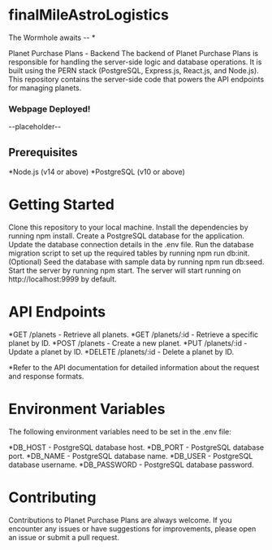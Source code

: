 # finalMileAstroLogistics
The Wormhole awaits -- *

Planet Purchase Plans - Backend
The backend of Planet Purchase Plans is responsible for handling the server-side logic and database operations. It is built using the PERN stack (PostgreSQL, Express.js, React.js, and Node.js). This repository contains the server-side code that powers the API endpoints for managing planets.

### Webpage Deployed!
--placeholder--

## Prerequisites
*Node.js (v14 or above)
*PostgreSQL (v10 or above)
# Getting Started
Clone this repository to your local machine.
Install the dependencies by running npm install.
Create a PostgreSQL database for the application.
Update the database connection details in the .env file.
Run the database migration script to set up the required tables by running npm run db:init.
(Optional) Seed the database with sample data by running npm run db:seed.
Start the server by running npm start.
The server will start running on http://localhost:9999 by default.

# API Endpoints
*GET /planets - Retrieve all planets.
*GET /planets/:id - Retrieve a specific planet by ID.
*POST /planets - Create a new planet.
*PUT /planets/:id - Update a planet by ID.
*DELETE /planets/:id - Delete a planet by ID.

*Refer to the API documentation for detailed information about the request and response formats.

# Environment Variables
The following environment variables need to be set in the .env file:

*DB_HOST - PostgreSQL database host.
*DB_PORT - PostgreSQL database port.
*DB_NAME - PostgreSQL database name.
*DB_USER - PostgreSQL database username.
*DB_PASSWORD - PostgreSQL database password.

# Contributing
Contributions to Planet Purchase Plans are always welcome. If you encounter any issues or have suggestions for improvements, please open an issue or submit a pull request.